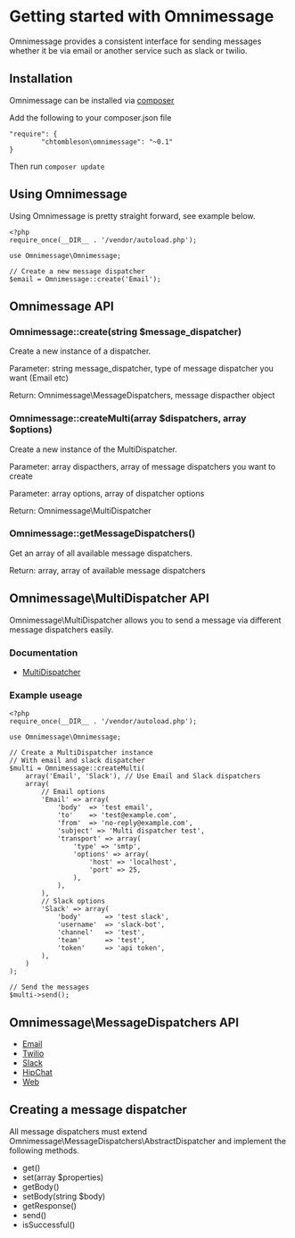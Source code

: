 # Getting started with Omnimessage

Omnimessage provides a consistent interface for sending messages
whether it be via email or another service such as slack or twilio.

## Installation

Omnimessage can be installed via [composer](http://getcomposer.org)

Add the following to your composer.json file

    "require": {
            "chtombleson\omnimessage": "~0.1"
    }

Then run `composer update`

## Using Omnimessage

Using Omnimessage is pretty straight forward, see example below.

    <?php
    require_once(__DIR__ . '/vendor/autoload.php');

    use Omnimessage\Omnimessage;

    // Create a new message dispatcher
    $email = Omnimessage::create('Email');

## Omnimessage API

### Omnimessage::create(string $message_dispatcher)

Create a new instance of a dispatcher.

Parameter: string message_dispatcher, type of message dispatcher you want (Email etc)

Return: Omnimessage\MessageDispatchers, message dispacther object

### Omnimessage::createMulti(array $dispatchers, array $options)

Create a new instance of the MultiDispatcher.

Parameter: array dispacthers, array of message dispatchers you want to create

Parameter: array options, array of dispatcher options

Return: Omnimessage\MultiDispatcher

### Omnimessage::getMessageDispatchers()

Get an array of all available message dispatchers.

Return: array, array of available message dispatchers

## Omnimessage\MultiDispatcher API

Omnimessage\MultiDispatcher allows you to send a message via
different message dispatchers easily.

### Documentation

  * [MultiDispatcher](https://github.com/chtombleson/omnimessage/blob/master/docs/multidispatcher.md)

### Example useage

    <?php
    require_once(__DIR__ . '/vendor/autoload.php');

    use Omnimessage\Omnimessage;

    // Create a MultiDispatcher instance
    // With email and slack dispatcher
    $multi = Omnimessage::createMulti(
        array('Email', 'Slack'), // Use Email and Slack dispatchers
        array(
            // Email options
            'Email' => array(
                'body'  => 'test email',
                'to'    => 'test@example.com',
                'from'  => 'no-reply@example.com',
                'subject' => 'Multi dispatcher test',
                'transport' => array(
                    'type' => 'smtp',
                    'options' => array(
                        'host' => 'localhost',
                        'port' => 25,
                    ),
                ),
            ),
            // Slack options
            'Slack' => array(
                'body'      => 'test slack',
                'username'  => 'slack-bot',
                'channel'   => 'test',
                'team'      => 'test',
                'token'     => 'api token',
            ),
        )
    );

    // Send the messages
    $multi->send();


## Omnimessage\MessageDispatchers API

  * [Email](https://github.com/chtombleson/omnimessage/blob/master/docs/email.md)
  * [Twilio](https://github.com/chtombleson/omnimessage/blob/master/docs/twilio.md)
  * [Slack](https://github.com/chtombleson/omnimessage/blob/master/docs/slack.md)
  * [HipChat](https://github.com/chtombleson/omnimessage/blob/master/docs/hipchat.md)
  * [Web](https://github.com/chtombleson/omnimessage/blob/master/docs/web.md)

## Creating a message dispatcher

All message dispatchers must extend Omnimessage\MessageDispatchers\AbstractDispatcher
and implement the following methods.

  * get()
  * set(array $properties)
  * getBody()
  * setBody(string $body)
  * getResponse()
  * send()
  * isSuccessful()

